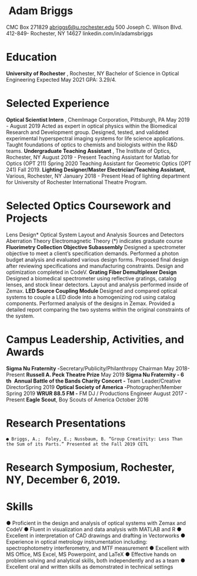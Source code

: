 # ​ Adam Briggs

CMC Box 271829 ​abriggs6@u.rochester.edu
500 Joseph C. Wilson Blvd. 412-849-
Rochester, NY 14627 linkedin.com/in/adamsbriggs

# Education

**University of Rochester** ​, Rochester, NY
Bachelor of Science in Optical Engineering Expected May 2021
GPA: 3.29/4.

# Selected Experience

**Optical Scientist Intern** ​,​ ​ChemImage Corporation, Pittsburgh, PA May 2019 - August 2019
Acted as expert in optical physics within the Biomedical Research and Development group.
Designed, tested, and validated experimental hyperspectral imaging systems for life science applications.
Taught foundations of optics to chemists and biologists within the R&D teams.
**Undergraduate Teaching Assistant** ​, The Institute of Optics, Rochester, NY August 2019 - Present
Teaching Assistant for Matlab for Optics (OPT 211) Spring 2020
Teaching Assistant for Geometric Optics (OPT 241) Fall 2019.
**Lighting Designer/Master Electrician/Teaching Assistant** ​, Various, Rochester, NY January 2018 - Present
Head of lighting department for University of Rochester International Theatre Program.

# Selected Optics Coursework and Projects

Lens Design* Optical System Layout and Analysis Sources and Detectors
Aberration Theory Electromagnetic Theory (*) indicates graduate course
**Fluorimetry Collection Objective Subassembly**
Designed a spectrometer objective to meet a client’s specification demands. Performed a photon budget analysis and
evaluated various design forms. Proposed final design after reviewing specifications and manufacturing constraints.
Design and optimization completed in CodeV.
**Grating Fiber Demultiplexer Design**
Designed a biomedical spectrometer using reflective gratings, catalog lenses, and stock linear detectors. Layout and
analysis performed inside of Zemax.
**LED Source Coupling Module**
Designed and compared optical systems to couple a LED diode into a homogenizing rod using catalog components.
Performed analysis of the designs in Zemax. Provided a detailed report comparing the two systems within the
original constraints of the system.

# Campus Leadership, Activities, and Awards

**Sigma Nu Fraternity -** ​Secretary/Publicity/Philanthropy Chairman May 2018-Present
**Russell A. Peck Theatre Prize** ​May 2019
**Sigma Nu Fraternity - 6** ​ **th** ​ **Annual Battle of the Bands Charity Concert -** ​Team Leader/Creative Director ​Spring 2019
**Optical Society of America -** ​Photographer/Member ​Spring 2019
**WRUR 88.5 FM -** ​FM DJ / Productions Engineer August 2017 - Present
**Eagle Scout** ​, Boy Scouts of America October 2016

# Research Presentations

```
● Briggs, A.; ​ Foley, E.; Nussbaum, B. “Group Creativity: Less Than the Sum of its Parts.” Presented at the Fall 2019 CETL
```
# Research Symposium, Rochester, NY, December 6, 2019.

# Skills

● Proficient in the design and analysis of optical systems with Zemax and CodeV
● Fluent in visualization and data analysis with MATLAB and R
● Excellent in interpretation of CAD drawings and drafting in Vectorworks
● Experience in optical metrology instrumentation including: ​spectrophotometry interferometry, and MTF measurement
● Excellent with MS Office, MS Excel, MS Powerpoint, and LaTeX
● Effective hands on problem solving and analytical skills, both independently and as a team
● Excellent oral and written skills as demonstrated in technical settings
